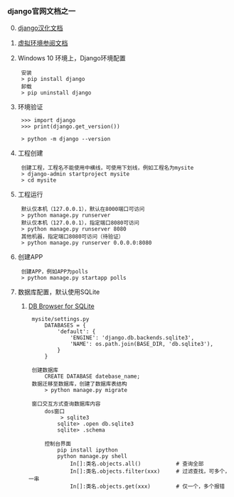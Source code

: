 ### django官网文档之一 ###
0. [django汉化文档](https://docs.djangoproject.com/zh-hans/2.2/)
1. [虚拟环境参阅文档](http://blog.51cto.com/de8ug/2087144)
2. Windows 10 环境上，Django环境配置
	
		安装
		> pip install django
		卸载
		> pip uninstall django

3. 环境验证

		>>> import django
		>>> print(django.get_version())

		> python -m django --version

4. 工程创建

		创建工程，工程名不能使用中横线，可使用下划线，例如工程名为mysite
		> django-admin startproject mysite
		> cd mysite
5. 工程运行

		默认仅本机（127.0.0.1），默认在8000端口可访问
		> python manage.py runserver
		默认仅本机（127.0.0.1），指定端口8080可访问
		> python manage.py runserver 8080
		其他机器，指定端口8080可访问（待验证）
		> python manage.py runserver 0.0.0.0:8080
6. 创建APP
		
		创建APP，例如APP为polls
		> python manage.py startapp polls

7. 数据库配置，默认使用SQLite
	1. [DB Browser for SQLite](http://www.sqlitebrowser.org/dl/)

			mysite/settings.py
				DATABASES = {
				    'default': {
				        'ENGINE': 'django.db.backends.sqlite3',
				        'NAME': os.path.join(BASE_DIR, 'db.sqlite3'),
				    }
				}
	
			创建数据库
				CREATE DATABASE datebase_name;
			数据迁移至数据库，创建了数据库表结构
				> python manage.py migrate
	
			窗口交互方式查询数据库内容		 
				dos窗口
					 > sqlite3
					sqlite> .open db.sqlite3
					sqlite> .schema

				控制台界面
					pip install ipython
					python manage.py shell					
						In[]:类名.objects.all()			# 查询全部
						In[]:类名.objects.filter(xxx)		# 过滤查找，可多个，一串		
						In[]:类名.objects.get(xxx)		# 仅一个，多个报错

	 